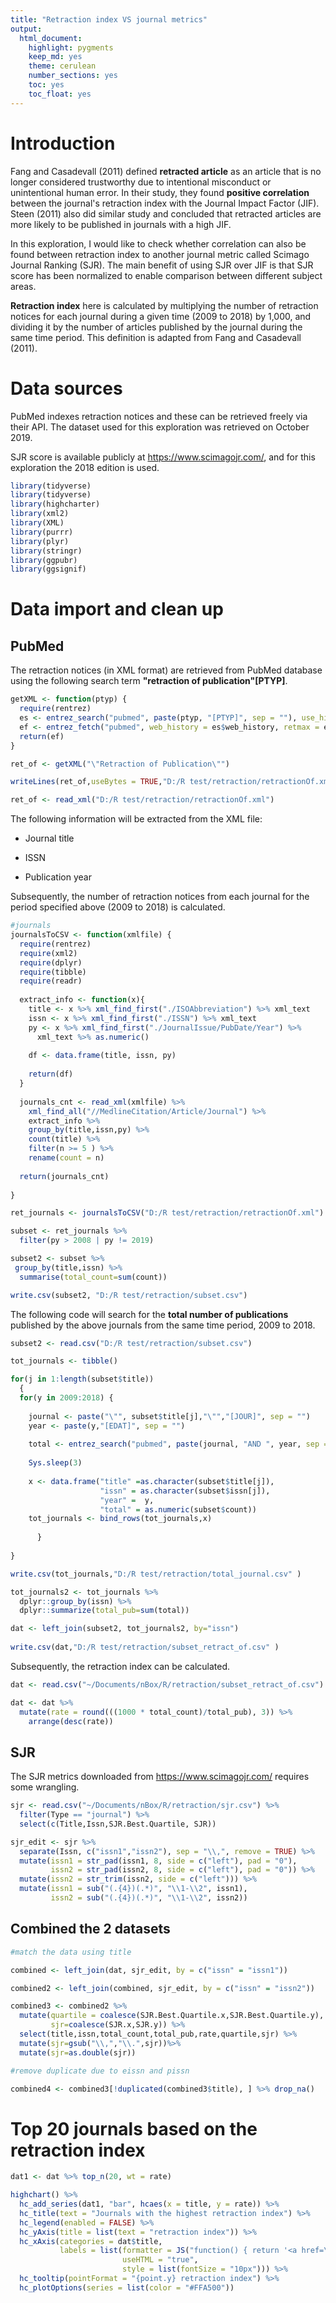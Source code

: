 ```yaml
---
title: "Retraction index VS journal metrics"
output:
  html_document:
    highlight: pygments
    keep_md: yes
    theme: cerulean
    number_sections: yes
    toc: yes
    toc_float: yes
---
```


# Introduction

Fang and Casadevall (2011) defined **retracted article** as an article that is no longer considered trustworthy due to intentional misconduct or unintentional human error. In their study, they found **positive correlation** between the journal's retraction index with the Journal Impact Factor (JIF). Steen (2011) also did similar study and concluded that retracted articles are more likely to be published in journals with a high JIF.

In this exploration, I would like to check whether correlation can also be found between retraction index to another journal metric called Scimago Journal Ranking (SJR). The main benefit of using SJR over JIF is that SJR score has been normalized to enable comparison between different subject areas.

**Retraction index** here is calculated by multiplying the number of retraction notices for each journal during a given time (2009 to 2018) by 1,000, and dividing it by the number of articles published by the journal during the same time period. This definition is adapted from Fang and Casadevall (2011).

# Data sources

PubMed indexes retraction notices and these can be retrieved freely via their API. The dataset used for this exploration was retrieved on October 2019.

SJR score is available publicly at https://www.scimagojr.com/, and for this exploration the 2018 edition is used. 



```r
library(tidyverse)
library(tidyverse)
library(highcharter)
library(xml2)
library(XML)
library(purrr)
library(plyr)
library(stringr)
library(ggpubr)
library(ggsignif)
```

# Data import and clean up

## PubMed

The retraction notices (in XML format) are retrieved from PubMed database using the following search term **"retraction of publication"[PTYP]**.


```r
getXML <- function(ptyp) {
  require(rentrez)
  es <- entrez_search("pubmed", paste(ptyp, "[PTYP]", sep = ""), use_history = TRUE)
  ef <- entrez_fetch("pubmed", web_history = es$web_history, retmax = es$count, rettype = "xml")
  return(ef)
}

ret_of <- getXML("\"Retraction of Publication\"")

writeLines(ret_of,useBytes = TRUE,"D:/R test/retraction/retractionOf.xml")
```


```r
ret_of <- read_xml("D:/R test/retraction/retractionOf.xml")
```

The following information will be extracted from the XML file:

* Journal title

* ISSN

* Publication year

Subsequently, the number of retraction notices from each journal for the period specified above (2009 to 2018) is calculated.



```r
#journals
journalsToCSV <- function(xmlfile) {
  require(rentrez)
  require(xml2)
  require(dplyr)
  require(tibble)
  require(readr)
  
  extract_info <- function(x){
    title <- x %>% xml_find_first("./ISOAbbreviation") %>% xml_text
    issn <- x %>% xml_find_first("./ISSN") %>% xml_text
    py <- x %>% xml_find_first("./JournalIssue/PubDate/Year") %>%
      xml_text %>% as.numeric()
    
    df <- data.frame(title, issn, py)
    
    return(df)
  }
  
  journals_cnt <- read_xml(xmlfile) %>% 
    xml_find_all("//MedlineCitation/Article/Journal") %>% 
    extract_info %>% 
    group_by(title,issn,py) %>% 
    count(title) %>% 
    filter(n >= 5 ) %>% 
    rename(count = n)
  
  return(journals_cnt)
  
}

ret_journals <- journalsToCSV("D:/R test/retraction/retractionOf.xml")

subset <- ret_journals %>% 
  filter(py > 2008 | py != 2019)

subset2 <- subset %>% 
 group_by(title,issn) %>% 
  summarise(total_count=sum(count))

write.csv(subset2, "D:/R test/retraction/subset.csv")
```

The following code will search for the **total number of publications** published by the above journals from the same time period, 2009 to 2018.


```r
subset2 <- read.csv("D:/R test/retraction/subset.csv")

tot_journals <- tibble()

for(j in 1:length(subset$title)) 
  {
  for(y in 2009:2018) {
    
    journal <- paste("\"", subset$title[j],"\"","[JOUR]", sep = "")
    year <- paste(y,"[EDAT]", sep = "")
    
    total <- entrez_search("pubmed", paste(journal, "AND ", year, sep = " "))
    
    Sys.sleep(3)
    
    x <- data.frame("title" =as.character(subset$title[j]), 
                    "issn" = as.character(subset$issn[j]),
                    "year" =  y,
                    "total" = as.numeric(subset$count))
    tot_journals <- bind_rows(tot_journals,x)
    
      }
  
}

write.csv(tot_journals,"D:/R test/retraction/total_journal.csv" )

tot_journals2 <- tot_journals %>% 
  dplyr::group_by(issn) %>% 
  dplyr::summarize(total_pub=sum(total))

dat <- left_join(subset2, tot_journals2, by="issn") 
  
write.csv(dat,"D:/R test/retraction/subset_retract_of.csv" )
```

Subsequently, the retraction index can be calculated. 


```r
dat <- read.csv("~/Documents/nBox/R/retraction/subset_retract_of.csv")

dat <- dat %>%
  mutate(rate = round(((1000 * total_count)/total_pub), 3)) %>%
    arrange(desc(rate))
```

## SJR 

The SJR metrics downloaded from https://www.scimagojr.com/ requires some wrangling.


```r
sjr <- read.csv("~/Documents/nBox/R/retraction/sjr.csv") %>% 
  filter(Type == "journal") %>% 
  select(c(Title,Issn,SJR.Best.Quartile, SJR)) 

sjr_edit <- sjr %>% 
  separate(Issn, c("issn1","issn2"), sep = "\\,", remove = TRUE) %>%
  mutate(issn1 = str_pad(issn1, 8, side = c("left"), pad = "0"),
         issn2 = str_pad(issn2, 8, side = c("left"), pad = "0")) %>% 
  mutate(issn2 = str_trim(issn2, side = c("left"))) %>% 
  mutate(issn1 = sub("(.{4})(.*)", "\\1-\\2", issn1), 
         issn2 = sub("(.{4})(.*)", "\\1-\\2", issn2))
```

## Combined the 2 datasets 


```r
#match the data using title

combined <- left_join(dat, sjr_edit, by = c("issn" = "issn1")) 

combined2 <- left_join(combined, sjr_edit, by = c("issn" = "issn2"))

combined3 <- combined2 %>% 
  mutate(quartile = coalesce(SJR.Best.Quartile.x,SJR.Best.Quartile.y),
         sjr=coalesce(SJR.x,SJR.y)) %>%
  select(title,issn,total_count,total_pub,rate,quartile,sjr) %>% 
  mutate(sjr=gsub("\\,","\\.",sjr))%>% 
  mutate(sjr=as.double(sjr))

#remove duplicate due to eissn and pissn

combined4 <- combined3[!duplicated(combined3$title), ] %>% drop_na()
```

# Top 20 journals based on the retraction index

```r
dat1 <- dat %>% top_n(20, wt = rate)

highchart() %>% 
  hc_add_series(dat1, "bar", hcaes(x = title, y = rate)) %>%
  hc_title(text = "Journals with the highest retraction index") %>%
  hc_legend(enabled = FALSE) %>%
  hc_yAxis(title = list(text = "retraction index")) %>%
  hc_xAxis(categories = dat$title,
           labels = list(formatter = JS("function() { return '<a href=\"http://www.pubmed.gov/?term=%22retraction%20of%20publication%22[PTYP] AND %22' + escape(this.value) + '%22[JOUR]\" target=\"_blank\">' + this.value + '</a>'; }"), 
                         useHTML = "true",
                         style = list(fontSize = "10px"))) %>%
  hc_tooltip(pointFormat = "{point.y} retraction index") %>%
  hc_plotOptions(series = list(color = "#FFA500"))
```

<!--html_preserve--><div id="htmlwidget-bc9f74c8985009f6edee" style="width:100%;height:500px;" class="highchart html-widget"></div>
<script type="application/json" data-for="htmlwidget-bc9f74c8985009f6edee">{"x":{"hc_opts":{"title":{"text":"Journals with the highest retraction index"},"yAxis":{"title":{"text":"retraction index"}},"credits":{"enabled":false},"exporting":{"enabled":false},"plotOptions":{"series":{"label":{"enabled":false},"turboThreshold":0,"color":"#FFA500"},"treemap":{"layoutAlgorithm":"squarified"}},"series":[{"group":"group","data":[{"X":71,"title":"Open Biomed Eng J","issn":"1874-1207","total_count":11,"total_pub":198,"rate":55.556,"y":55.556,"name":"Open Biomed Eng J"},{"X":30,"title":"Eur. J. Med. Res.","issn":"2047-783X","total_count":16,"total_pub":805,"rate":19.876,"y":19.876,"name":"Eur. J. Med. Res."},{"X":42,"title":"J Child Adolesc Psychiatr Nurs","issn":"1744-6171","total_count":5,"total_pub":334,"rate":14.97,"y":14.97,"name":"J Child Adolesc Psychiatr Nurs"},{"X":22,"title":"Comput Med Imaging Graph","issn":"1879-0771","total_count":8,"total_pub":708,"rate":11.299,"y":11.299,"name":"Comput Med Imaging Graph"},{"X":36,"title":"Int Sch Res Notices","issn":"2356-7872","total_count":5,"total_pub":553,"rate":9.042,"y":9.042,"name":"Int Sch Res Notices"},{"X":80,"title":"Toxicol Ind Health","issn":"1477-0393","total_count":10,"total_pub":1171,"rate":8.54,"y":8.54,"name":"Toxicol Ind Health"},{"X":26,"title":"Diagn Pathol","issn":"1746-1596","total_count":35,"total_pub":4392,"rate":7.969,"y":7.969,"name":"Diagn Pathol"},{"X":20,"title":"Clin Oral Implants Res","issn":"1600-0501","total_count":15,"total_pub":2094,"rate":7.163,"y":7.163,"name":"Clin Oral Implants Res"},{"X":28,"title":"Eur J Anaesthesiol","issn":"1365-2346","total_count":24,"total_pub":3750,"rate":6.4,"y":6.4,"name":"Eur J Anaesthesiol"},{"X":15,"title":"Can J Anaesth","issn":"1496-8975","total_count":39,"total_pub":6207,"rate":6.283,"y":6.283,"name":"Can J Anaesth"},{"X":44,"title":"J Orthop Surg Res","issn":"1749-799X","total_count":8,"total_pub":1305,"rate":6.13,"y":6.13,"name":"J Orthop Surg Res"},{"X":59,"title":"Mol. Biol. Rep.","issn":"1573-4978","total_count":29,"total_pub":4983,"rate":5.82,"y":5.82,"name":"Mol. Biol. Rep."},{"X":45,"title":"J Pers Soc Psychol","issn":"1939-1315","total_count":15,"total_pub":2716,"rate":5.523,"y":5.523,"name":"J Pers Soc Psychol"},{"X":64,"title":"Mol. Neurobiol.","issn":"1559-1182","total_count":15,"total_pub":3343,"rate":4.487,"y":4.487,"name":"Mol. Neurobiol."},{"X":63,"title":"Mol. Cells","issn":"0219-1032","total_count":6,"total_pub":1374,"rate":4.367,"y":4.367,"name":"Mol. Cells"},{"X":81,"title":"Toxicology","issn":"1879-3185","total_count":7,"total_pub":1878,"rate":3.727,"y":3.727,"name":"Toxicology"},{"X":60,"title":"Mol. Cancer Ther.","issn":"1538-8514","total_count":9,"total_pub":2871,"rate":3.135,"y":3.135,"name":"Mol. Cancer Ther."},{"X":82,"title":"Tumour Biol.","issn":"1423-0380","total_count":37,"total_pub":12290,"rate":3.011,"y":3.011,"name":"Tumour Biol."},{"X":19,"title":"Circ. Res.","issn":"1524-4571","total_count":10,"total_pub":3867,"rate":2.586,"y":2.586,"name":"Circ. Res."},{"X":17,"title":"Cancer Res.","issn":"1538-7445","total_count":36,"total_pub":15516,"rate":2.32,"y":2.32,"name":"Cancer Res."}],"type":"bar"}],"legend":{"enabled":false},"xAxis":{"categories":["Open Biomed Eng J","Eur. J. Med. Res.","J Child Adolesc Psychiatr Nurs","Comput Med Imaging Graph","Int Sch Res Notices","Toxicol Ind Health","Diagn Pathol","Clin Oral Implants Res","Eur J Anaesthesiol","Can J Anaesth","J Orthop Surg Res","Mol. Biol. Rep.","J Pers Soc Psychol","Mol. Neurobiol.","Mol. Cells","Toxicology","Mol. Cancer Ther.","Tumour Biol.","Circ. Res.","Cancer Res.","Cancer Lett.","Microb. Pathog.","Am J Cancer Res","J Clin Anesth","Acta Anaesthesiol Scand","Onco Targets Ther","Phytother Res","EMBO J.","Br J Anaesth","Med. Sci. Monit.","J. Pharmacol. Exp. Ther.","Mol. Cell. Biol.","Diabetes Res. Clin. Pract.","Mol. Cell","Cureus","Leuk. Lymphoma","Neurol. Sci.","Cell Death Dis","Anesth. Analg.","Infect. Immun.","Diabetes","J. Cell. Sci.","Genet. Mol. Res.","Intensive Care Med","Int J Clin Exp Med","Obstet Gynecol","ScientificWorldJournal","Eur Rev Med Pharmacol Sci","Biochem. Pharmacol.","J. Cell. Biochem.","Int. J. Cancer","FEBS Lett.","J. Biol. Chem.","J. Hazard. Mater.","Anaesthesia","Clin. Cancer Res.","Int. J. Syst. Evol. Microbiol.","Int. J. Syst. Evol. Microbiol.","Gene","Brain Res.","Anesthesiology","Talanta","Acta Biomater","J. Immunol.","Biosens Bioelectron","J. Neurosci.","Medicine (Baltimore)","Blood","Nature","Int. J. Cardiol.","Nature","Biomed Res Int","Science","Nat Commun","Phys Chem Chem Phys","Biochem. Biophys. Res. Commun.","J. Am. Chem. Soc.","Proc. Natl. Acad. Sci. U.S.A.","J. Biol. Chem.","Sci Rep","ACS Appl Mater Interfaces","PLoS ONE"],"labels":{"formatter":"function() { return '<a href=\"http://www.pubmed.gov/?term=%22retraction%20of%20publication%22[PTYP] AND %22' + escape(this.value) + '%22[JOUR]\" target=\"_blank\">' + this.value + '<\/a>'; }","useHTML":"true","style":{"fontSize":"10px"}}},"tooltip":{"pointFormat":"{point.y} retraction index"}},"theme":{"chart":{"backgroundColor":"transparent"}},"conf_opts":{"global":{"Date":null,"VMLRadialGradientURL":"http =//code.highcharts.com/list(version)/gfx/vml-radial-gradient.png","canvasToolsURL":"http =//code.highcharts.com/list(version)/modules/canvas-tools.js","getTimezoneOffset":null,"timezoneOffset":0,"useUTC":true},"lang":{"contextButtonTitle":"Chart context menu","decimalPoint":".","downloadJPEG":"Download JPEG image","downloadPDF":"Download PDF document","downloadPNG":"Download PNG image","downloadSVG":"Download SVG vector image","drillUpText":"Back to {series.name}","invalidDate":null,"loading":"Loading...","months":["January","February","March","April","May","June","July","August","September","October","November","December"],"noData":"No data to display","numericSymbols":["k","M","G","T","P","E"],"printChart":"Print chart","resetZoom":"Reset zoom","resetZoomTitle":"Reset zoom level 1:1","shortMonths":["Jan","Feb","Mar","Apr","May","Jun","Jul","Aug","Sep","Oct","Nov","Dec"],"thousandsSep":" ","weekdays":["Sunday","Monday","Tuesday","Wednesday","Thursday","Friday","Saturday"]}},"type":"chart","fonts":[],"debug":false},"evals":["hc_opts.xAxis.labels.formatter"],"jsHooks":[]}</script><!--/html_preserve-->


# Relationship between SJR score and retraction index

In this exploration, the relationship between SJR score and retraction index can be concluded as significantly correlated (p < 0.05), with correlation coefficient of -0.45.


```r
# visualize the correlation plot

ggscatter(combined4, x = "rate", y = "sjr", 
          add = "reg.line", conf.int = TRUE, color = "deepskyblue",
          title = "Correlation plot using Spearman method", 
          subtitle = "SJR score and retraction index are negatively correlated",
          ylab = "SJR score", xlab = "Retraction Index") +
  stat_cor(method = "spearman")
```

![](retractions_files/figure-html/unnamed-chunk-2-1.png)<!-- -->

```r
res <- cor.test(combined4$rate, combined4$sjr, 
                method = "spearman")

res
```

```
## 
## 	Spearman's rank correlation rho
## 
## data:  combined4$rate and combined4$sjr
## S = 35852, p-value = 0.0008317
## alternative hypothesis: true rho is not equal to 0
## sample estimates:
##        rho 
## -0.4453986
```

# How about the SJR quartile?

Based on the plot below, the median values of journal's retraction index between different SJR quartile are not statistically significant. With inconclusive findings between the influence of SJR score and quartile with journal's retraction index, more studies should be conducted to further analyze their relationship.


```r
q1_q2 <- combined4 %>% 
  filter(quartile == "Q1" | quartile == "Q2") 

q1_q3 <- combined4 %>% 
  filter(quartile == "Q1" | quartile == "Q3") 

q2_q3 <- combined4 %>% 
  filter(quartile == "Q2" | quartile == "Q3") 

a <- q1_q2 %>% 
  ggplot(aes(x=quartile, y=rate, fill=quartile)) + 
  geom_boxplot(varwidth=T, notch=T)+
  geom_signif(comparisons=list(c("Q1", "Q2")),map_signif_level = TRUE,
              test = "pairwise.wilcox.test",
              y_position = 8, tip_length = 0, vjust=0.2)+
  labs(x= "",
     y= "Retraction index")+
  scale_fill_manual(values = c("Q1" = "deepskyblue","Q2" = "tomato")) +
  theme(panel.grid.major = element_blank(), panel.grid.minor = element_blank(),
       panel.background = element_blank(), axis.line = element_line(colour = "black"))
  
b <- q1_q3 %>% 
  ggplot(aes(x=quartile, y=rate, fill=quartile)) + 
  geom_boxplot(varwidth=T, notch=T)+
  geom_signif(comparisons=list(c("Q1", "Q3")),map_signif_level = TRUE,
              test = "pairwise.wilcox.test",
              y_position = 35, tip_length = 0, vjust=0.2)+
  labs(x= "",
     y= "Retraction index")+ 
  scale_fill_manual(values = c("Q1" = "deepskyblue", "Q3" = "lightseagreen")) +
  theme(panel.grid.major = element_blank(), panel.grid.minor = element_blank(),
       panel.background = element_blank(), axis.line = element_line(colour = "black"))
  
c <- q2_q3 %>% 
  ggplot(aes(x=quartile, y=rate, fill=quartile)) + 
  geom_boxplot(varwidth=T, notch=T)+
  geom_signif(comparisons=list(c("Q2", "Q3")),map_signif_level = TRUE,
              test = "pairwise.wilcox.test",
              y_position = 35, tip_length = 0, vjust=0.2)+
  labs(x= "",
     y= "Retraction index")+ 
  scale_fill_manual(values = c("Q2" = "tomato", "Q3" = "lightseagreen")) +
  theme(panel.grid.major = element_blank(), panel.grid.minor = element_blank(),
       panel.background = element_blank(), axis.line = element_line(colour = "black"))
  
gridExtra::grid.arrange(a, b ,c , ncol = 3, 
                        top = "The retraction index between different SJR quartile are not statistically significant")
```

![](retractions_files/figure-html/unnamed-chunk-3-1.png)<!-- -->

# References

* Fang, F. C. & Casadevall, A. (2011). Retracted Science and the Retraction Index. *Infection and Immunity, 79*(10), 3855-3859. doi: 10.1128/IAI.05661-11

* Saunders, N. (n.d.). PubMed retractions. Retrieved from https://github.com/neilfws/PubMed/tree/master/retractions/code/R

* Steen, R. G. (2011). Retractions in the scientific literature: do authors deliberately commit research fraud? *Journal of Medical Ethics, 37*(2), 113-117. doi: 10.1136/jme.2010.038125

